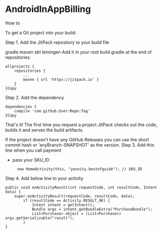 # AndroidInAppBilling
How to

To get a Git project into your build:

Step 1. Add the JitPack repository to your build file

gradle
maven
sbt
leiningen
Add it in your root build.gradle at the end of repositories:

	allprojects {
		repositories {
			...
			maven { url 'https://jitpack.io' }
		}
	}Copy
Step 2. Add the dependency

	dependencies {
		compile 'com.github.User:Repo:Tag'
	}Copy
That's it! The first time you request a project JitPack checks out the code, builds it and serves the build artifacts.

If the project doesn't have any GitHub Releases you can use the short commit hash or 'anyBranch-SNAPSHOT' as the version.
Step 3. Add this line when you call payment 
* pass your SKU_ID

        new HomeActivity(this, "younity.bestofguide"); // SKU_ID

Step 4. Add below line to your activity

    public void onActivityResult(int requestCode, int resultCode, Intent data) {
        super.onActivityResult(requestCode, resultCode, data);
            if (resultCode == Activity.RESULT_OK) {
                Intent intent = getIntent();
                Bundle args = intent.getBundleExtra("PurchaseBundle");
                List<Purchase> object = (List<Purchase>) args.getSerializable("result");
            }
    }
